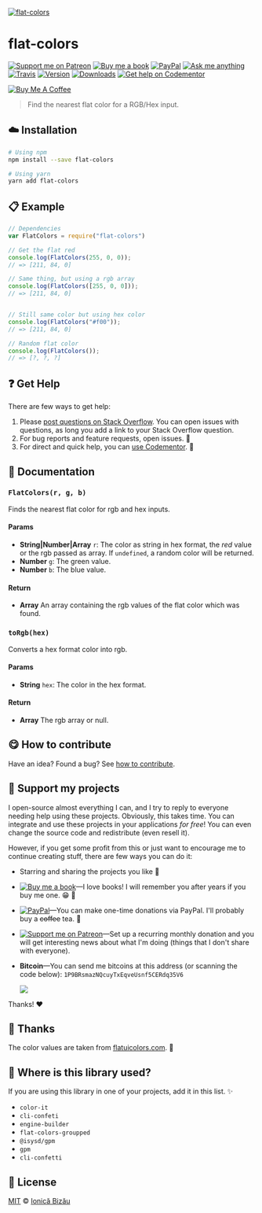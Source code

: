 <!-- Please do not edit this file. Edit the `blah` field in the `package.json` instead. If in doubt, open an issue. -->








[![flat-colors](http://i.imgur.com/S57IeyN.png)](#)











# flat-colors

 [![Support me on Patreon][badge_patreon]][patreon] [![Buy me a book][badge_amazon]][amazon] [![PayPal][badge_paypal_donate]][paypal-donations] [![Ask me anything](https://img.shields.io/badge/ask%20me-anything-1abc9c.svg)](https://github.com/IonicaBizau/ama) [![Travis](https://img.shields.io/travis/IonicaBizau/flat-colors.js.svg)](https://travis-ci.org/IonicaBizau/flat-colors.js/) [![Version](https://img.shields.io/npm/v/flat-colors.svg)](https://www.npmjs.com/package/flat-colors) [![Downloads](https://img.shields.io/npm/dt/flat-colors.svg)](https://www.npmjs.com/package/flat-colors) [![Get help on Codementor](https://cdn.codementor.io/badges/get_help_github.svg)](https://www.codementor.io/johnnyb?utm_source=github&utm_medium=button&utm_term=johnnyb&utm_campaign=github)

<a href="https://www.buymeacoffee.com/H96WwChMy" target="_blank"><img src="https://www.buymeacoffee.com/assets/img/custom_images/yellow_img.png" alt="Buy Me A Coffee"></a>







> Find the nearest flat color for a RGB/Hex input.

















## :cloud: Installation

```sh
# Using npm
npm install --save flat-colors

# Using yarn
yarn add flat-colors
```













## :clipboard: Example



```js
// Dependencies
var FlatColors = require("flat-colors")

// Get the flat red
console.log(FlatColors(255, 0, 0));
// => [211, 84, 0]

// Same thing, but using a rgb array
console.log(FlatColors([255, 0, 0]));
// => [211, 84, 0]


// Still same color but using hex color
console.log(FlatColors("#f00"));
// => [211, 84, 0]

// Random flat color
console.log(FlatColors());
// => [?, ?, ?]
```











## :question: Get Help

There are few ways to get help:



 1. Please [post questions on Stack Overflow](https://stackoverflow.com/questions/ask). You can open issues with questions, as long you add a link to your Stack Overflow question.
 2. For bug reports and feature requests, open issues. :bug:
 3. For direct and quick help, you can [use Codementor](https://www.codementor.io/johnnyb). :rocket:





## :memo: Documentation


### `FlatColors(r, g, b)`
Finds the nearest flat color for rgb and hex inputs.

#### Params

- **String|Number|Array** `r`: The color as string in hex format, the *red* value or the rgb passed as array. If `undefined`, a random color will be returned.
- **Number** `g`: The green value.
- **Number** `b`: The blue value.

#### Return
- **Array** An array containing the rgb values of the flat color which was found.

### `toRgb(hex)`
Converts a hex format color into rgb.

#### Params

- **String** `hex`: The color in the hex format.

#### Return
- **Array** The rgb array or null.














## :yum: How to contribute
Have an idea? Found a bug? See [how to contribute][contributing].


## :sparkling_heart: Support my projects
I open-source almost everything I can, and I try to reply to everyone needing help using these projects. Obviously,
this takes time. You can integrate and use these projects in your applications *for free*! You can even change the source code and redistribute (even resell it).

However, if you get some profit from this or just want to encourage me to continue creating stuff, there are few ways you can do it:


 - Starring and sharing the projects you like :rocket:
 - [![Buy me a book][badge_amazon]][amazon]—I love books! I will remember you after years if you buy me one. :grin: :book:
 - [![PayPal][badge_paypal]][paypal-donations]—You can make one-time donations via PayPal. I'll probably buy a ~~coffee~~ tea. :tea:
 - [![Support me on Patreon][badge_patreon]][patreon]—Set up a recurring monthly donation and you will get interesting news about what I'm doing (things that I don't share with everyone).
 - **Bitcoin**—You can send me bitcoins at this address (or scanning the code below): `1P9BRsmazNQcuyTxEqveUsnf5CERdq35V6`

    ![](https://i.imgur.com/z6OQI95.png)


Thanks! :heart:









## :cake: Thanks
The color values are taken from [flatuicolors.com](http://flatuicolors.com). :art:








## :dizzy: Where is this library used?
If you are using this library in one of your projects, add it in this list. :sparkles:

 - `color-it`
 - `cli-confeti`
 - `engine-builder`
 - `flat-colors-groupped`
 - `@isysd/gpm`
 - `gpm`
 - `cli-confetti`











## :scroll: License

[MIT][license] © [Ionică Bizău][website]






[license]: /LICENSE
[website]: https://ionicabizau.net
[contributing]: /CONTRIBUTING.md
[docs]: /DOCUMENTATION.md
[badge_patreon]: https://ionicabizau.github.io/badges/patreon.svg
[badge_amazon]: https://ionicabizau.github.io/badges/amazon.svg
[badge_paypal]: https://ionicabizau.github.io/badges/paypal.svg
[badge_paypal_donate]: https://ionicabizau.github.io/badges/paypal_donate.svg
[patreon]: https://www.patreon.com/ionicabizau
[amazon]: http://amzn.eu/hRo9sIZ
[paypal-donations]: https://www.paypal.com/cgi-bin/webscr?cmd=_s-xclick&hosted_button_id=RVXDDLKKLQRJW
